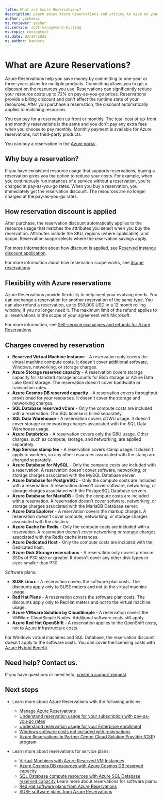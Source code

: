 ```yaml
---
title: What are Azure Reservations?
description: Learn about Azure Reservations and pricing to save on your virtual machines, SQL databases, Azure Cosmos DB, and other resource costs.
author: yashesvi
ms.reviewer: yashar
ms.service: cost-management-billing
ms.topic: conceptual
ms.date: 03/24/2020
ms.author: banders
---
```


# What are Azure Reservations?

Azure Reservations help you save money by committing to one-year or three-years plans for multiple products. Committing allows you to get a discount on the resources you use. Reservations can significantly reduce your resource costs up to 72% on pay-as-you-go prices. Reservations provide a billing discount and don't affect the runtime state of your resources. After you purchase a reservation, the discount automatically applies to matching resources.

You can pay for a reservation up front or monthly. The total cost of up-front and monthly reservations is the same and you don't pay any extra fees when you choose to pay monthly. Monthly payment is available for Azure reservations, not third-party products.

You can buy a reservation in the [Azure portal](https://portal.azure.com/#blade/Microsoft_Azure_Reservations/ReservationsBrowseBlade).

## Why buy a reservation?

If you have consistent resource usage that supports reservations, buying a reservation gives you the option to reduce your costs. For example, when you continuously run instances of a service without a reservation, you're charged at pay-as-you-go rates. When you buy a reservation, you immediately get the reservation discount. The resources are no longer charged at the pay-as-you-go rates.

## How reservation discount is applied

After purchase, the reservation discount automatically applies to the resource usage that matches the attributes you select when you buy the reservation. Attributes include the SKU, regions (where applicable), and scope. Reservation scope selects where the reservation savings apply.

For more information about how discount is applied, see [Reserved instance discount application](reservation-discount-application.md).

For more information about how reservation scope works, see [Scope reservations](prepare-buy-reservation.md#scope-reservations).


## Flexibility with Azure reservations

Azure Reservations provide flexibility to help meet your evolving needs. You can exchange a reservation for another reservation of the same type. You can also refund a reservation, up to $50,000 USD in a 12 month rolling window, if you no longer need it. The maximum limit of the refund applies to all reservations in the scope of your agreement with Microsoft.

For more information, see [Self-service exchanges and refunds for Azure Reservations](exchange-and-refund-azure-reservations.md)


## Charges covered by reservation

- **Reserved Virtual Machine Instance** - A reservation only covers the virtual machine compute costs. It doesn't cover additional software, Windows, networking, or storage charges.
- **Azure Storage reserved capacity** - A reservation covers storage capacity for standard storage accounts for Blob storage or Azure Data Lake Gen2 storage. The reservation doesn't cover bandwidth or transaction rates.
- **Azure Cosmos DB reserved capacity** - A reservation covers throughput provisioned for your resources. It doesn't cover the storage and networking charges.
- **SQL Database reserved vCore** - Only the compute costs are included with a reservation. The SQL license is billed separately.
- **SQL Data Warehouse** - A reservation covers cDWU usage. It doesn't cover storage or networking charges associated with the SQL Data Warehouse usage.
- **Azure Databricks** - A reservation covers only the DBU usage. Other charges, such as compute, storage, and networking, are applied separately.
- **App Service stamp fee** - A reservation covers stamp usage. It doesn't apply to workers, so any other resources associated with the stamp are charged separately.
- **Azure Database for MySQL** - Only the compute costs are included with a reservation. A reservation doesn't cover software, networking, or storage charges associated with the MySQL Database server.
- **Azure Database for PostgreSQL** - Only the compute costs are included with a reservation. A reservation doesn't cover software, networking, or storage charges associated with the PostgreSQL Database servers.
- **Azure Database for MariaDB** - Only the compute costs are included with a reservation. A reservation doesn't cover software, networking, or storage charges associated with the MariaDB Database server.
- **Azure Data Explorer** - A reservation covers the markup charges. A reservation doesn't cover compute, networking, or storage charges associated with the clusters.
- **Azure Cache for Redis** - Only the compute costs are included with a reservation. A reservation doesn't cover networking or storage charges associated with the Redis cache instances.
- **Azure Dedicated Host** - Only the compute costs are included with the Dedicated host.
- **Azure Disk Storage reservations** - A reservation only covers premium SSDs of P30 size or greater. It doesn't cover any other disk types or sizes smaller than P30.

Software plans:

- **SUSE Linux** - A reservation covers the software plan costs. The discounts apply only to SUSE meters and not to the virtual machine usage.
- **Red Hat Plans** - A reservation covers the software plan costs. The discounts apply only to RedHat meters and not to the virtual machine usage.
- **Azure VMware Solution by CloudSimple** - A reservation covers the VMWare CloudSimple Nodes. Additional software costs still apply.
- **Azure Red Hat OpenShift** - A reservation applies to the OpenShift costs, not to Azure infrastructure costs.

For Windows virtual machines and SQL Database, the reservation discount doesn't apply to the software costs. You can cover the licensing costs with [Azure Hybrid Benefit](https://azure.microsoft.com/pricing/hybrid-benefit/).


## Need help? Contact us.

If you have questions or need help,  [create a support request](https://go.microsoft.com/fwlink/?linkid=2083458).

## Next steps

- Learn more about Azure Reservations with the following articles:
    - [Manage Azure Reservations](manage-reserved-vm-instance.md)
    - [Understand reservation usage for your subscription with pay-as-you-go rates](understand-reserved-instance-usage.md)
    - [Understand reservation usage for your Enterprise enrollment](understand-reserved-instance-usage-ea.md)
    - [Windows software costs not included with reservations](reserved-instance-windows-software-costs.md)
    - [Azure Reservations in Partner Center Cloud Solution Provider (CSP) program](/partner-center/azure-reservations)

- Learn more about reservations for service plans:
    - [Virtual Machines with Azure Reserved VM Instances](../../virtual-machines/windows/prepay-reserved-vm-instances.md)
    - [Azure Cosmos DB resources with Azure Cosmos DB reserved capacity](../../cosmos-db/cosmos-db-reserved-capacity.md)
    - [SQL Database compute resources with Azure SQL Database reserved capacity](../../sql-database/sql-database-reserved-capacity.md)
Learn more about reservations for software plans:
    - [Red Hat software plans from Azure Reservations](../../virtual-machines/linux/prepay-rhel-software-charges.md)
    - [SUSE software plans from Azure Reservations](../../virtual-machines/linux/prepay-suse-software-charges.md)
